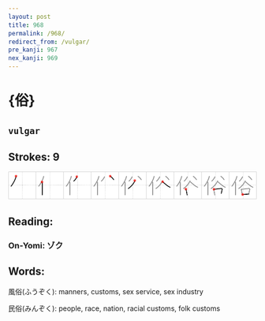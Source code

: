 ```yaml
---
layout: post
title: 968
permalink: /968/
redirect_from: /vulgar/
pre_kanji: 967
nex_kanji: 969
---
```


# {俗}

## `vulgar`

## Strokes: 9

<div class="stroke"><img src="../images/E4BF97.png" /></div>

## Reading:

### On-Yomi: ゾク

## Words:

風俗(ふうぞく): manners, customs, sex service, sex industry

民俗(みんぞく): people, race, nation, racial customs, folk customs
